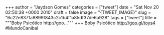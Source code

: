 
+++
author = "Jaydson Gomes"
categories = ["tweet"]
date = "Sat Nov 20 02:50:38 +0000 2010"
draft = false
image = "{TWEET_IMAGE}"
slug = "6c22e8371a8899f843c2c1b4f1a85df37de6a928"
tags = ["tweet"]
title = """Boby Psicótico http://goo..."""
+++
Boby Psicótico http://goo.gl/toys4 #MundoCanibal
